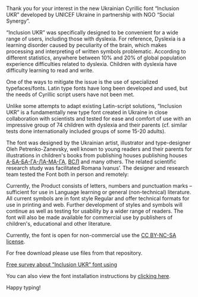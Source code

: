 # 
Thank you for your interest in the new Ukrainian Cyrillic font “Inclusion UKR” developed by UNICEF Ukraine in partnership with NGO “Social Synergy”.

“Inclusion UKR” was specifically designed to be convenient for a wide range of users, including those with dyslexia. For reference, Dyslexia is a learning disorder caused by peculiarity of the brain, which makes processing and interpreting of written symbols problematic. According to different statistics, anywhere between 10% and 20% of global population experience difficulties related to dyslexia. Children with dyslexia have difficulty learning to read and write.  

One of the ways to mitigate the issue is the use of specialized typefaces/fonts. Latin type fonts have long been developed and used, but the needs of Cyrillic script users have not been met. 

Unlike some attempts to adapt existing Latin-script solutions, “Inclusion UKR” is a fundamentally new type font created in Ukraine in close collaboration with scientists and tested for ease and comfort of use with an impressive group of 74 children with dyslexia and their parents (cf. similar tests done internationally included groups of some 15-20 adults).

The font was designed by the Ukrainian artist, illustrator and type-designer Oleh Petrenko-Zanevsky, well known to young readers and their parents for illustrations in children's books from publishing houses publishing houses [А-БА-БА-ГА-ЛА-МА-ГА](http://ababahalamaha.com.ua/en), [ВСЛ](https://starylev.com.ua/foreign-rights) and many others. The related scientific research study was facilitated Romana Ivanus’.
The designer and research team tested the Font both in person and remotely:


Currently, the Product consists of letters, numbers and punctuation marks – sufficient for use in Language learning or general (non-technical) literature. All current symbols are in font style Regular and offer technical formats for use in printing and web. 
Further development of styles and symbols will continue as well as testing for usability by a wider range of readers. The font will also be made available for commercial use by publishers of children's, educational and other literature. 

 Currently, the font is open for non-commercial use the [CC BY-NC-SA license](https://creativecommons.org/licenses/by-nc-sa/4.0/legalcode).
 
For free download please use files from that repository.


[Free survey about "Inclusion UKR" font using](https://forms.gle/WNAgZQPpsNcVP54w5)


You can also view the font installation instructions by [clicking here](https://support.microsoft.com/en-us/help/314960/how-to-install-or-remove-a-font-in-windows).

Happy typing!
